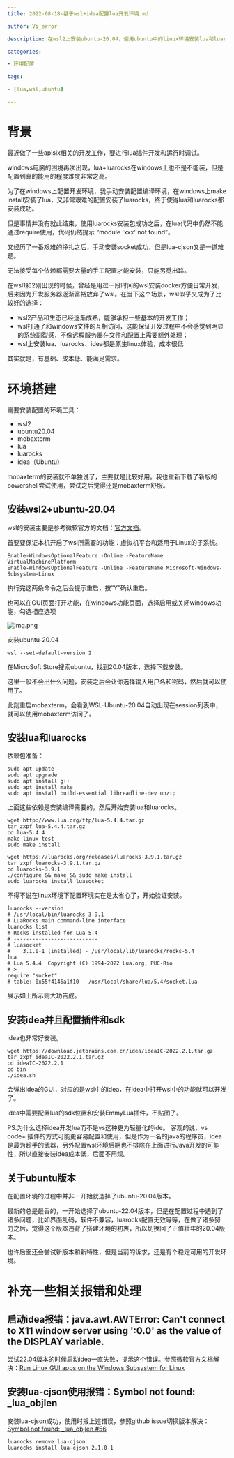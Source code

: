 ```yaml
---
title: 2022-08-18-基于wsl+idea配置lua开发环境.md

author: Vi_error

description: 在wsl2上安装ubuntu-20.04，使用ubuntu中的linux环境安装lua和luarocks，解决windows上lua开发调试困难的问题。

categories:

- 环境配置

tags:

- [lua,wsl,ubuntu]

---
```


# 背景

最近做了一些apisix相关的开发工作，要进行lua插件开发和运行时调试。

windows电脑的困境再次出现，lua+luarocks在windows上也不是不能装，但是配置到真的能用的程度难度非常之高。

为了在windows上配置开发环境，我手动安装配置编译环境，在windows上make
install安装了lua，又非常艰难的配置安装了luarocks，终于使得lua和luarocks都安装成功。

但是事情并没有就此结束，使用luarocks安装包成功之后，在lua代码中仍然不能通过require使用，代码仍然提示
“module 'xxx' not found”。

又经历了一番艰难的挣扎之后，手动安装socket成功，但是lua-cjson又是一道难题。

无法接受每个依赖都需要大量的手工配置才能安装，只能另觅出路。

在wsl1和2刚出现的时候，曾经是用过一段时间的wsl安装docker方便日常开发，后来因为开发服务器逐渐富裕放弃了wsl。在当下这个场景，wsl似乎又成为了比较好的选择：

- wsl2产品和生态已经逐渐成熟，能够承担一些基本的开发工作；
- wsl打通了和windows文件的互相访问，这能保证开发过程中不会感觉到明显的系统割裂感，不像远程服务器在文件和配置上需要额外处理；
- wsl上安装lua、luarocks、idea都是原生linux体验，成本很低

其实就是，有基础、成本低、能满足需求。

# 环境搭建

需要安装配置的环境工具：

- wsl2
- ubuntu20.04
- mobaxterm
- lua
- luarocks
- idea（Ubuntu）

mobaxterm的安装就不单独说了，主要就是比较好用。我也重新下载了新版的powershell尝试使用，尝试之后觉得还是mobaxterm舒服。

## 安装wsl2+ubuntu-20.04

wsl的安装主要是参考微软官方的文档：[官方文档](https://docs.microsoft.com/en-us/windows/wsl/install)。

首要要保证本机开启了wsl所需要的功能：虚拟机平台和适用于Linux的子系统。

```shell
Enable-WindowsOptionalFeature -Online -FeatureName VirtualMachinePlatform
Enable-WindowsOptionalFeature -Online -FeatureName Microsoft-Windows-Subsystem-Linux
```

执行完这两条命令之后会提示重启，按“Y”确认重启。

也可以在GUI页面打开功能，在windows功能页面，选择启用或关闭windows功能，勾选相应选项

![img.png](../posts_image/0818img01.png)

安装ubuntu-20.04

```shell
wsl --set-default-version 2
```

在MicroSoft Store搜索ubuntu，找到20.04版本，选择下载安装。

这里一般不会出什么问题，安装之后会让你选择输入用户名和密码，然后就可以使用了。

此刻重启mobaxterm，会看到WSL-Ubuntu-20.04自动出现在session列表中，就可以使用mobaxterm访问了。

## 安装lua和luarocks

依赖包准备：

```shell
sudo apt update
sudo apt upgrade
sudo apt install g++
sudo apt install make
sudo apt install build-essential libreadline-dev unzip
```

上面这些依赖是安装编译需要的，然后开始安装lua和luarocks。

```shell
wget http://www.lua.org/ftp/lua-5.4.4.tar.gz
tar zxpf lua-5.4.4.tar.gz
cd lua-5.4.4
make linux test
sudo make install

wget https://luarocks.org/releases/luarocks-3.9.1.tar.gz
tar zxpf luarocks-3.9.1.tar.gz
cd luarocks-3.9.1
./configure && make && sudo make install
sudo luarocks install luasocket
```

不得不说在linux环境下配置环境实在是太省心了，开始验证安装。

```shell
luarocks --version
# /usr/local/bin/luarocks 3.9.1
# LuaRocks main command-line interface
luarocks list
# Rocks installed for Lua 5.4
# ---------------------------
# luasocket
#    3.1.0-1 (installed) - /usr/local/lib/luarocks/rocks-5.4
lua
# Lua 5.4.4  Copyright (C) 1994-2022 Lua.org, PUC-Rio
# >
require "socket"
# table: 0x55f4146a1f10   /usr/local/share/lua/5.4/socket.lua
```

展示如上所示则大功告成。


## 安装idea并且配置插件和sdk

idea也非常好安装。
```shell
wget https://download.jetbrains.com.cn/idea/ideaIC-2022.2.1.tar.gz
tar zxpf ideaIC-2022.2.1.tar.gz
cd ideaIC-2022.2.1
cd bin
./idea.sh
```
会弹出idea的GUI，对应的是wsl中的idea，在idea中打开wsl中的功能就可以开发了。

idea中需要配置lua的sdk位置和安装EmmyLua插件，不贴图了。

PS.为什么选择idea开发lua而不是vs这种更为轻量化的ide。 客观的说，vs code+ 插件的方式可能更容易配置和使用，但是作为一名的java的程序员，idea是最为趁手的武器，另外配置wsl环境后期也不排除在上面进行Java开发的可能性，所以直接安装idea成本低，后面不用烦。


## 关于ubuntu版本
在配置环境的过程中并非一开始就选择了ubuntu-20.04版本。

最新的总是最香的，一开始选择了ubuntu-22.04版本，但是在配置过程中遇到了诸多问题，比如界面乱码，软件不兼容，luarocks配置无效等等，在做了诸多努力之后，觉得这个版本违背了搭建环境的初衷，所以切换回了正值壮年的20.04版本。

也许后面还会尝试新版本和新特性，但是当前的诉求，还是有个稳定可用的开发环境。

# 补充一些相关报错和处理

## 启动idea报错：java.awt.AWTError: Can't connect to X11 window server using ':0.0' as the value of the DISPLAY variable.

尝试22.04版本的时候启动idea一直失败，提示这个错误。参照微软官方文档解决：[Run Linux GUI apps on the Windows Subsystem for Linux](https://docs.microsoft.com/en-us/windows/wsl/tutorials/gui-apps)

## 安装lua-cjson使用报错：Symbol not found: _lua_objlen

安装lua-cjson成功，使用时报上述错误，参照github issue切换版本解决：[ Symbol not found: _lua_objlen #56 ](https://github.com/mpx/lua-cjson/issues/56)

```shell
luarocks remove lua-cjson
luarocks install lua-cjson 2.1.0-1
```